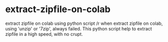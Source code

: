 # extract-zipfile-on-colab
extract zipfile on colab using python script /r
when extract zipfile on colab, using 'unzip' or '7zip', always failed.
This python script help to extract zipfile in a high speed, with no crupt.
